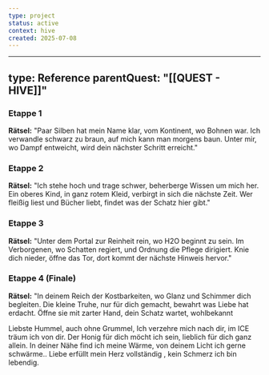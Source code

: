 ```yaml
---
type: project
status: active
context: hive
created: 2025-07-08
---
```



---
type: Reference
parentQuest: "[[QUEST - HIVE]]"
---


### Etappe 1

**Rätsel:**
"Paar Silben hat mein Name klar,
vom Kontinent, wo Bohnen war.
Ich verwandle schwarz zu braun,
auf mich kann man morgens baun.
Unter mir, wo Dampf entweicht,
wird dein nächster Schritt erreicht."

### Etappe 2

**Rätsel:**
"Ich stehe hoch und trage schwer,
beherberge Wissen um mich her.
Ein oberes Kind, in ganz rotem Kleid,
verbirgt in sich die nächste Zeit.
Wer fleißig liest und Bücher liebt,
findet was der Schatz hier gibt."

### Etappe 3

**Rätsel:**
"Unter dem Portal zur Reinheit rein,
wo H2O beginnt zu sein.
Im Verborgenen, wo Schatten regiert,
und Ordnung die Pflege dirigiert.
Knie dich nieder, öffne das Tor,
dort kommt der nächste Hinweis hervor."

### Etappe 4 (Finale)

**Rätsel:**
"In deinem Reich der Kostbarkeiten,
wo Glanz und Schimmer dich begleiten.
Die kleine Truhe, nur für dich gemacht,
bewahrt was Liebe hat erdacht.
Öffne sie mit zarter Hand,
dein Schatz wartet, wohlbekannt



Liebste Hummel, auch ohne Grummel,
Ich verzehre mich nach dir, im ICE träum ich von dir.
Der Honig für dich möcht ich sein, lieblich für dich ganz allein. 
In deiner Nähe find ich meine Wärme, von deinem Licht ich gerne schwärme.. 
Liebe erfüllt mein Herz vollständig , kein Schmerz ich bin lebendig. 

